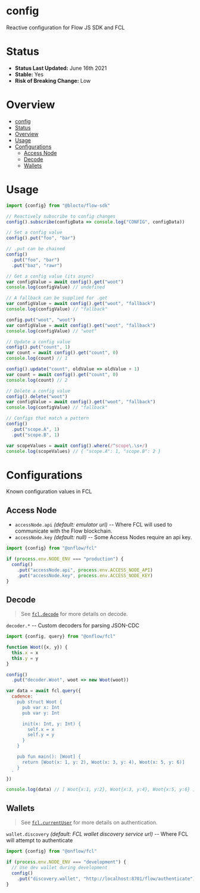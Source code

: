 # config

Reactive configuration for Flow JS SDK and FCL

# Status

- **Status Last Updated:** June 16th 2021
- **Stable:** Yes
- **Risk of Breaking Change:** Low

# Overview

- [config](#config)
- [Status](#status)
- [Overview](#overview)
- [Usage](#usage)
- [Configurations](#configurations)
  - [Access Node](#access-node)
  - [Decode](#decode)
  - [Wallets](#wallets)

# Usage

```javascript
import {config} from "@blocto/flow-sdk"

// Reactively subscribe to config changes
config().subscribe(configData => console.log("CONFIG", configData))

// Set a config value
config().put("foo", "bar")

// .put can be chained
config()
  .put("foo", "bar")
  .put("baz", "rawr")

// Get a config value (its async)
var configValue = await config().get("woot")
console.log(configValue) // undefined

// A fallback can be supplied for .get
var configValue = await config().get("woot", "fallback")
console.log(configValue) // "fallback"

config.put("woot", "woot")
var configValue = await config().get("woot", "fallback")
console.log(configValue) // "woot"

// Update a config value
config().put("count", 1)
var count = await config().get("count", 0)
console.log(count) // 1

config().update("count", oldValue => oldValue + 1)
var count = await config().get("count", 0)
console.log(count) // 2

// Delete a config value
config().delete("woot")
var configValue = await config().get("woot", "fallback")
console.log(configValue) // "fallback"

// Configs that match a pattern
config()
  .put("scope.A", 1)
  .put("scope.B", 1)

var scopeValues = await config().where(/^scope\.\s+/)
console.log(scopeValues) // { "scope.A": 1, "scope.B": 2 }
```

# Configurations

Known configuration values in FCL

## Access Node

- `accessNode.api` _(default: emulator url)_ -- Where FCL will used to communicate with the Flow blockchain.
- `accessNode.key` _(default: null)_ -- Some Access Nodes require an api key.

```javascript
import {config} from "@onflow/fcl"

if (process.env.NODE_ENV === "production") {
  config()
    .put("accessNode.api", process.env.ACCESS_NODE_API)
    .put("accessNode.key", process.env.ACCESS_NODE_KEY)
}
```

## Decode

> See [`fcl.decode`](../decode) for more details on decode.

`decoder.*` -- Custom decoders for parsing JSON-CDC

```javascript
import {config, query} from "@onflow/fcl"

function Woot({x, y}) {
  this.x = x
  this.y = y
}

config()
  .put("decoder.Woot", woot => new Woot(woot))

var data = await fcl.query({
  cadence: `
    pub struct Woot {
      pub var x: Int
      pub var y: Int

      init(x: Int, y: Int) {
        self.x = x
        self.y = y
      }
    }

    pub fun main(): [Woot] {
      return [Woot(x: 1, y: 2), Woot(x: 3, y: 4), Woot(x: 5, y: 6)]
    }
  `
})

console.log(data) // [ Woot{x:1, y:2}, Woot{x:3, y:4}, Woot{x:5, y:6} ]
```

## Wallets

> See [`fcl.currentUser`](../current-user) for more details on authentication.

`wallet.discovery` _(default: FCL wallet discovery service url)_ -- Where FCL will attempt to authenticate

```javascript
import {config} from "@onflow/fcl"

if (process.env.NODE_ENV === "development") {
  // Use dev wallet during development
  config()
    .put("discovery.wallet", "http://localhost:8701/flow/authenticate")
}
```
